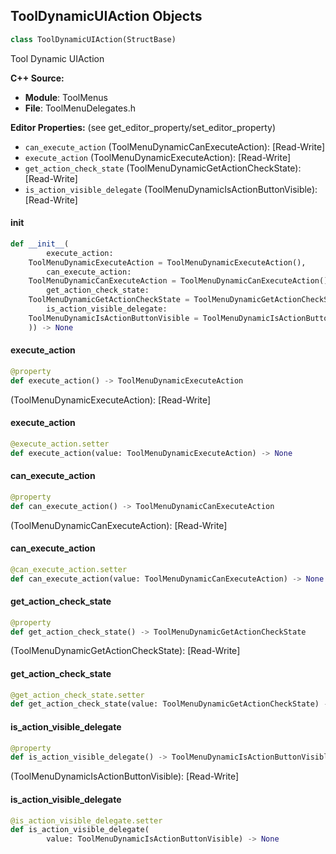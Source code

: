 ## ToolDynamicUIAction Objects

```python
class ToolDynamicUIAction(StructBase)
```

Tool Dynamic UIAction

**C++ Source:**

- **Module**: ToolMenus
- **File**: ToolMenuDelegates.h

**Editor Properties:** (see get_editor_property/set_editor_property)

- ``can_execute_action`` (ToolMenuDynamicCanExecuteAction):  [Read-Write]
- ``execute_action`` (ToolMenuDynamicExecuteAction):  [Read-Write]
- ``get_action_check_state`` (ToolMenuDynamicGetActionCheckState):  [Read-Write]
- ``is_action_visible_delegate`` (ToolMenuDynamicIsActionButtonVisible):  [Read-Write]

<a id="unreal.ToolDynamicUIAction.__init__"></a>

#### __init__

```python
def __init__(
        execute_action:
    ToolMenuDynamicExecuteAction = ToolMenuDynamicExecuteAction(),
        can_execute_action:
    ToolMenuDynamicCanExecuteAction = ToolMenuDynamicCanExecuteAction(),
        get_action_check_state:
    ToolMenuDynamicGetActionCheckState = ToolMenuDynamicGetActionCheckState(),
        is_action_visible_delegate:
    ToolMenuDynamicIsActionButtonVisible = ToolMenuDynamicIsActionButtonVisible(
    )) -> None
```

<a id="unreal.ToolDynamicUIAction.execute_action"></a>

#### execute_action

```python
@property
def execute_action() -> ToolMenuDynamicExecuteAction
```

(ToolMenuDynamicExecuteAction):  [Read-Write]

<a id="unreal.ToolDynamicUIAction.execute_action"></a>

#### execute_action

```python
@execute_action.setter
def execute_action(value: ToolMenuDynamicExecuteAction) -> None
```

<a id="unreal.ToolDynamicUIAction.can_execute_action"></a>

#### can_execute_action

```python
@property
def can_execute_action() -> ToolMenuDynamicCanExecuteAction
```

(ToolMenuDynamicCanExecuteAction):  [Read-Write]

<a id="unreal.ToolDynamicUIAction.can_execute_action"></a>

#### can_execute_action

```python
@can_execute_action.setter
def can_execute_action(value: ToolMenuDynamicCanExecuteAction) -> None
```

<a id="unreal.ToolDynamicUIAction.get_action_check_state"></a>

#### get_action_check_state

```python
@property
def get_action_check_state() -> ToolMenuDynamicGetActionCheckState
```

(ToolMenuDynamicGetActionCheckState):  [Read-Write]

<a id="unreal.ToolDynamicUIAction.get_action_check_state"></a>

#### get_action_check_state

```python
@get_action_check_state.setter
def get_action_check_state(value: ToolMenuDynamicGetActionCheckState) -> None
```

<a id="unreal.ToolDynamicUIAction.is_action_visible_delegate"></a>

#### is_action_visible_delegate

```python
@property
def is_action_visible_delegate() -> ToolMenuDynamicIsActionButtonVisible
```

(ToolMenuDynamicIsActionButtonVisible):  [Read-Write]

<a id="unreal.ToolDynamicUIAction.is_action_visible_delegate"></a>

#### is_action_visible_delegate

```python
@is_action_visible_delegate.setter
def is_action_visible_delegate(
        value: ToolMenuDynamicIsActionButtonVisible) -> None
```

<a id="unreal.ToolMenuStringCommand"></a>